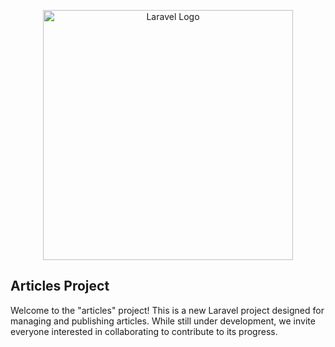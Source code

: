 <p align="center"><a href="https://laravel.com" target="_blank"><img src="https://raw.githubusercontent.com/laravel/art/master/logo-lockup/5%20SVG/2%20CMYK/1%20Full%20Color/laravel-logolockup-cmyk-red.svg" width="400" alt="Laravel Logo"></a></p>



## Articles Project

Welcome to the "articles" project! This is a new Laravel project designed for managing and publishing articles. While still under development, we invite everyone interested in collaborating to contribute to its progress.

 
 
